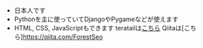 * 日本人です
* Pythonを主に使っていてDjangoやPygameなどが使えます
* HTML, CSS, JavaScriptもできます
teratailは[こちら](https://teratail.com/users/ForestSeo)
Qiitaは[こちら]https://qiita.com/ForestSeo